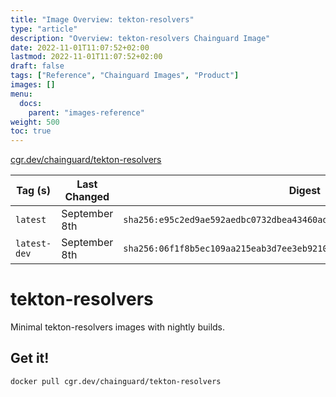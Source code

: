 ```yaml
---
title: "Image Overview: tekton-resolvers"
type: "article"
description: "Overview: tekton-resolvers Chainguard Image"
date: 2022-11-01T11:07:52+02:00
lastmod: 2022-11-01T11:07:52+02:00
draft: false
tags: ["Reference", "Chainguard Images", "Product"]
images: []
menu:
  docs:
    parent: "images-reference"
weight: 500
toc: true
---
```


[cgr.dev/chainguard/tekton-resolvers](https://github.com/chainguard-images/images/tree/main/images/tekton-resolvers)

| Tag (s)       | Last Changed  | Digest                                                                    |
|---------------|---------------|---------------------------------------------------------------------------|
|  `latest`     | September 8th | `sha256:e95c2ed9ae592aedbc0732dbea43460ad0096425037cdb76054d4c883ebc46dc` |
|  `latest-dev` | September 8th | `sha256:06f1f8b5ec109aa215eab3d7ee3eb92107c616346012ecd8bfbe016ec7b803e2` |

# tekton-resolvers

Minimal tekton-resolvers images with nightly builds.

## Get it!

```shell
docker pull cgr.dev/chainguard/tekton-resolvers
```
